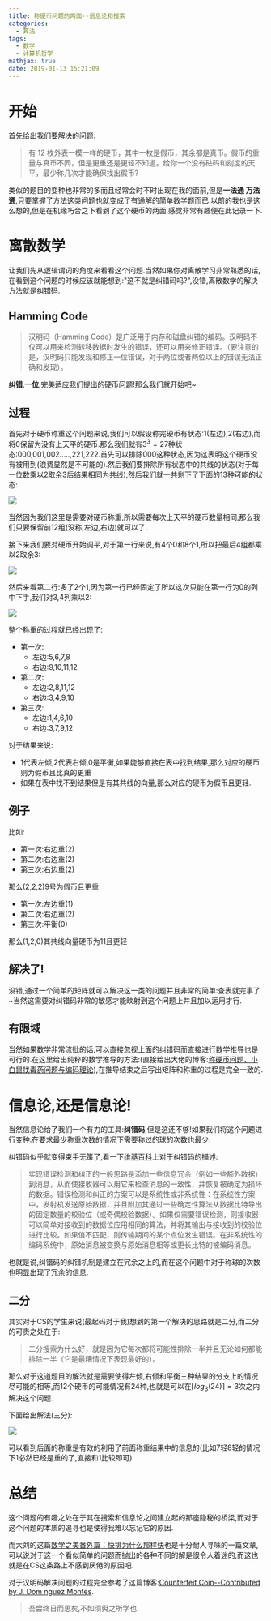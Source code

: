 ```yaml
---
title: 称硬币问题的两面--信息论和搜索
categories:
  - 算法
tags:
  - 数学
  - 计算机哲学
mathjax: true
date: 2019-01-13 15:21:09
---
```


# 开始
首先给出我们要解决的问题:
> 有 12 枚外表一模一样的硬币，其中一枚是假币，其余都是真币。假币的重量与真币不同，但是更重还是更轻不知道。给你一个没有砝码和刻度的天平，最少称几次才能确保找出假币?

类似的题目的变种也非常的多而且经常会时不时出现在我的面前,但是**一法通 万法通**,只要掌握了方法这类问题也就变成了有通解的简单数学题而已.以前的我也是这么想的,但是在机缘巧合之下看到了这个硬币的两面,感觉非常有趣便在此记录一下.

# 离散数学
让我们先从逻辑谓词的角度来看看这个问题.当然如果你对离散学习非常熟悉的话,在看到这个问题的时候应该就能想到:"这不就是纠错码吗?",没错,离散数学的解决方法就是纠错码.
## Hamming Code
> 汉明码（Hamming Code）是广泛用于内存和磁盘纠错的编码。汉明码不仅可以用来检测转移数据时发生的错误，还可以用来修正错误。（要注意的是，汉明码只能发现和修正一位错误，对于两位或者两位以上的错误无法正确和发现）。

**纠错**,**一位**,完美适应我们提出的硬币问题!那么我们就开始吧~
## 过程
首先对于硬币称重这个问题来说,我们可以假设称完硬币有状态:1(左边),2(右边),而将0保留为没有上天平的硬币.那么我们就有$3^3=27$种状态:000,001,002.....,221,222.首先可以排除000这种状态,因为这表明这个硬币没有被用到(浪费显然是不可能的).然后我们要排除所有状态中的共线的状态(对于每一位数乘以2取余3后结果相同为共线),然后我们就一共剩下了下面的13种可能的状态:

![](https://i.loli.net/2019/01/13/5c3aecc2807a9.png) 

当然因为我们这里是需要对硬币称重,所以需要每次上天平的硬币数量相同,那么我们只要保留前12组(没称,左边,右边)就可以了.

接下来我们要对硬币开始调平,对于第一行来说,有4个0和8个1,所以把最后4组都乘以2取余3:

![](https://i.loli.net/2019/01/13/5c3aed5fc7110.png) 

然后来看第二行:多了2个1,因为第一行已经固定了所以这次只能在第一行为0的列中下手,我们对3,4列乘以2:

![](https://i.loli.net/2019/01/13/5c3aedae1cc47.png) 

整个称重的过程就已经出现了:
- 第一次:
    - 左边:5,6,7,8
    - 右边:9,10,11,12
- 第二次:
    - 左边:2,8,11,12
    - 右边:3,4,9,10
- 第三次:
    - 左边:1,4,6,10
    - 右边:3,7,9,12

对于结果来说:
- 1代表左倾,2代表右倾,0是平衡,如果能够直接在表中找到结果,那么对应的硬币则为假币且比真的更重
- 如果在表中找不到结果但是有其共线的向量,那么对应的硬币为假币且更轻.

## 例子
比如:
- 第一次:右边重(2)
- 第二次:右边重(2)
- 第三次:右边重(2)

那么(2,2,2)9号为假币且更重

- 第一次:左边重(1)
- 第二次:右边重(2)
- 第三次:平衡(0)

那么(1,2,0)其共线向量硬币为11且更轻

## 解决了!
没错,通过一个简单的矩阵就可以解决这一类的问题并且非常的简单:查表就完事了~当然这需要对纠错码非常的敏感才能映射到这个问题上并且加以运用才行.

## 有限域
当然如果数学非常流批的话,可以直接忽视上面的纠错码而直接进行数学推导也是可行的.在这里给出纯粹的数学推导的方法:(直接给出大佬的博客:[称硬币问题、小白鼠找毒药问题与编码理论](https://neozhaoliang.github.io/post/coin-and-coding-theory/)),在推导结束之后写出矩阵和称重的过程是完全一致的.

# 信息论,还是信息论!
当然信息论给了我们一个有力的工具:**纠错码**,但是这还不够!如果我们将这个问题进行变种:在要求最少称重次数的情况下需要称过的球的次数也最少.

纠错码似乎就变得束手无策了,看一下[维基百科](https://zh.wikipedia.org/wiki/%E9%94%99%E8%AF%AF%E6%A3%80%E6%B5%8B%E4%B8%8E%E7%BA%A0%E6%AD%A3)上对于纠错码的描述:
> 实现错误检测和纠正的一般思路是添加一些信息冗余（例如一些额外数据）到消息，从而使接收器可以用它来检查消息的一致性，并恢复被确定为损坏的数据。错误检测和纠正的方案可以是系统性或非系统性：在系统性方案中，发射机发送原始数据，并且附加其通过一些确定性算法从数据比特导出的固定数量的校验位（或奇偶校验数据）。如果仅需要错误检测，则接收器可以简单对接收到的数据位应用相同的算法，并将其输出与接收到的校验位进行比较。如果值不匹配，则传输期间的某个点位发生错误。在非系统性的编码系统中，原始消息被变换与原始消息相等或更长比特的被编码消息。

也就是说,纠错码的纠错机制是建立在冗余之上的,而在这个问题中对于称球的次数也明显出现了冗余的信息.

## 二分
其实对于CS的学生来说(最起码对于我)想到的第一个解决的思路就是二分,而二分的可贵之处在于:
> 二分搜索为什么好，就是因为它每次都将可能性排除一半并且无论如何都能排除一半（它是最糟情况下表现最好的）。

那么对于这道题目的解法就是需要使得左倾,右倾和平衡三种结果的分支上的情况尽可能的相等,而12个硬币的可能情况有24种,也就是可以在$\lceil log_3(24) \rceil = 3$次之内解决这个问题.

下面给出解法(三分):

![](http://mindhacks.cn/wp-content/uploads/2009/02/23131201.jpg)

可以看到后面的称重是有效的利用了前面称重结果中的信息的(比如7轻8轻的情况下1必然已经是重的了,直接和1比较即可)

# 总结
这个问题的有趣之处在于其在搜索和信息论之间建立起的那座隐秘的桥梁,而对于这个问题的本质的追寻也是使得我难以忘记它的原因.

而大刘的这篇[数学之美番外篇：快排为什么那样快](http://mindhacks.cn/2008/06/13/why-is-quicksort-so-quick/)也是十分耐人寻味的一篇文章,可以说对于这一个看似简单的问题而抛出的各种不同的解是很令人着迷的,而这也就是在CS这条路上不感到厌倦的原因吧.

对于汉明码解决问题的过程完全参考了这篇博客:[Counterfeit Coin--Contributed by J. Dom nguez Montes](http://paulbourke.net/fun/counterfeit.html).

> 吾尝终日而思矣,不如须臾之所学也.
